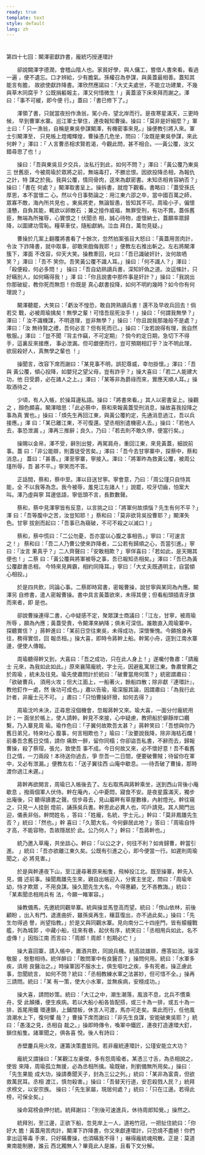 ```yaml
---
ready: true
template: text
style: default
lang: zh
---
```


# 
第四十七回：闞澤密獻詐書，龐統巧授連環計

　　卻說闕澤字德潤，會稽山陰人也。家貧好學，與人傭工，嘗借人書來看。看過一遍
，便不遺忘。口才辨給，少有膽氣。孫權召為參謀，與黃蓋最相善。蓋知其能言有膽，
故欲使獻詐降書。澤欣然應諾曰：「大丈夫處世，不能立功建業，不幾與草木同腐乎？
公既捐軀報主，澤又何惜微生！」黃蓋滾下床來拜而謝之。澤曰：「事不可緩，即今便
行。」蓋曰：「書已修下了。」

　　澤領了書，只就當夜扮作漁翁，駕小舟，望北岸而行。是夜寒星滿天，三更時候，
早到曹軍水寨。巡江軍士拏住，連夜報知曹操。操曰：「莫非是奸細麼？」軍士曰：「
只一漁翁，自稱是東吳參謀闞澤，有機密事來見。」操便教引將入來。軍士引闞澤至，
只見帳上燈燭輝煌，曹操憑几危坐，問曰：「汝既是東吳參謀，來此何幹？」澤曰：「
人言曹丞相求賢若渴，今觀此問，甚不相合。──黃公覆，汝又錯尋思了也！」

　　操曰：「吾與東吳旦夕交兵，汝私行到此，如何不問？」澤曰：「黃公覆乃東吳三
世舊臣，今被周瑜於眾將之前，無端毒打，不勝忿恨。因欲投降丞相，為報仇之計，特
謀之於我。我與公覆，情同骨肉，逕來為獻密書。未知丞相肯容納否？」操曰：「書在
何處？」闞澤取書呈上。操拆書，就燈下觀看。書略曰：「蓋受孫氏厚恩，本不當懷二
心。然以今日事勢論之：用江東六邵之卒，當中國百萬之師，眾寡不敵，海內所共見也
。東吳將吏，無論智愚，皆知其不可。周瑜小子，偏懷淺戇，自負其能，輒欲以卵敵石
；兼之擅作威福，無罪受刑，有功不賞。蓋係舊臣，無端為所摧辱，心實恨之！伏聞丞
相，誠心待物，虛懷納士，蓋願率眾歸降，以圖建功雪恥。糧草車仗，隨船獻納。泣血
拜白，萬勿見疑。」

　　曹操於几案上翻覆將書看了十餘次，忽然拍案張目大怒曰：「黃蓋用苦肉計，令汝
下詐降書，就中取事，卻敢來戲侮我耶！」便教左右推出斬之。左右將闞澤簇下，澤面
不改容，仰天大笑。操教牽回，叱曰：「吾已識破奸計，汝何故哂笑？」澤曰：「吾不
笑你。吾笑黃公覆不識人耳。」操曰：「何不識人？」澤曰：「殺便殺，何必多問！」
操曰：「吾自幼熟讀兵書，深知奸偽之道。汝這條計，只好瞞別人，如何瞞得我！」澤
曰：「你且說書中那件事是奸計？」操曰：「我說出你那破綻，教你死而無怨！你既是
真心獻書投降，如何不明約幾時？如今你有何理說？」

　　闞澤聽罷，大笑曰：「虧汝不惶恐，敢自誇熟讀兵書！還不及早收兵回去！倘若交
戰，必被周瑜擒矣！無學之輩！可惜吾屈死汝手！」操曰：「何謂我無學？」澤曰：「
汝不識機謀，不明道理，豈非無學？」操曰：「你且說我那幾般不是處？」澤曰：「汝
無待賢之禮，吾何必言？但有死而已。」操曰：「汝若說得有理，我自然敬服。」澤曰
：「豈不聞『背主作竊，不可定期』？倘今約定日期，急切下不得手，這裏反來接應，
事必泄漏。但可覷便而行，豈可預期相訂乎？汝不明此理，欲屈殺好人，真無學之輩也
！」

　　操聞言，改容下席而謝曰：「某見事不明，誤犯尊威，幸勿掛懷。」澤曰：「吾與
黃公覆，傾心投降，如嬰兒之望父母，豈有詐乎？」操大喜曰：「若二人能建大功，他
日受爵，必在諸人之上。」澤曰：「某等非為爵祿而來，實應天順人耳。」操取酒待之
。

　　少頃，有人入帳，於操耳邊私語。操曰：「將書來看。」其人以密書呈上。操觀之
，顏色頗喜。闞澤暗思：「此必蔡中，蔡和來報黃蓋受刑消息，操故喜我投降之事為真
實也。」操曰：「煩先生再回江東，與黃公覆約定，先通消息過江，吾以兵接應。」澤
曰：「某已離江東，不可復還。望丞相別遣機密人去。」操曰：「若他人去，事恐泄漏
。」澤再三推辭；良久，乃曰：「若去則不敢久停，便當行矣。」

　　操賜以金帛，澤不受，辭別出營，再駕肩舟，重回江東，來見黃蓋，細說前事。蓋
曰：「非公能辯，則蓋徒受苦矣。」澤曰：「吾今去甘寧寨中，探蔡中，蔡和消息。」
蓋曰：「甚善。」澤至寧寨，寧接入。澤曰：「將軍昨為救黃公覆，被周公瑾所辱，吾
甚不平。」寧笑而不答。

　　正話間，蔡和，蔡中至。澤以目送甘寧。寧會意，乃曰：「周公瑾只自恃其能，全
不以我等為念。我今被辱，羞見江左諸人！」說罷，咬牙切齒，怕案大叫。澤乃虛與寧
耳邊低語，寧低頭不言，長歎數聲。

　　蔡和，蔡中見澤寧皆有反意，以言挑之曰：「將軍何故煩惱？先生有何不平？」澤
曰：「吾等腹中之苦，汝豈知耶！」蔡和曰：「莫非欲背吳投曹耶？」闞澤失色。甘寧
拔劍而起曰：「吾事已為窺破，不可不殺之以滅口！」

　　蔡和，蔡中慌曰：「二公勿憂，吾亦當以心腹之事相告。」寧曰：「可速言之！」
蔡和曰：「吾二人乃曹公使來詐降者，二公若有歸順之心，吾當引進。」寧曰：「汝言
果真乎？」二人齊聲曰：「安敢相欺？」寧佯喜曰：「若如此，是天賜其便也！」二蔡
曰：「黃公覆與將軍被辱之事，吾已報知丞相矣。」澤曰：「吾已為黃公覆獻書丞相，
今特來見興霸，相約同降耳。」寧曰：「大丈夫既遇明主，自當傾心相投。」

　　於是四共飲，同論心事。二蔡即時寫書，密報曹操，說甘寧與某同為內應。闞澤另
自修書，遣人密報曹操。書中具言黃蓋欲來，未得其便；但看船頭插青牙旗而來者，即
是也。

　　卻說曹操連得二書，心中疑感不定，聚眾謀士商議曰：「江左，甘寧，被周瑜所辱
，願為內應；黃蓋受責，令闞澤來納降；俱未可深信。誰敢直入周瑜寨中，探聽實信？
」蔣幹進曰：「某前日空往東吳，未得成功，深懷慚愧。今願捨身再往，務得實信，回
報丞相。」操大喜，即時令蔣幹上船。幹駕小舟，逕到江南水寨邊，便使人傳報。

　　周瑜聽得幹又到，大喜曰：「吾之成功，只在此人身上！」遂囑付魯肅：「請龐士
元來，為我如此如此。」原來襄陽龐統，字士元，因避亂寓居江東。魯肅曾薦之於周瑜
，統未及往見。瑜先使肅問計於統曰：「破曹當用何策？」統密謂肅曰：「欲破曹兵，
須用火攻；但大江面上，一船著火，餘船四散；除非獻『連環計』，教他釘作一處，然
後功可成也。」肅以告瑜，瑜深服其論，因謂肅曰：「為我行此計者，非龐士元不可。
」肅曰：「只怕曹操奸猾，如何去得？」

　　周瑜沈吟未決，正尋思沒個機會，忽報蔣幹又來。瑜大喜，一面分付龐統用計；一
面坐於帳上，使人請幹。幹見不來接，心中疑慮，教把船於僻靜岸口纜繫，乃入寨見周
瑜。瑜作色曰：「子翼何故欺吾太甚？」蔣幹笑曰：「吾想與你乃舊日弟兄，特來吐心
腹事，何言相欺也？」瑜曰：「汝要說我降，除非海枯石爛！前番吾念舊日交情，請你
痛飲一醉，留你同榻；你卻盜吾私書，不辭而去，歸報曹操，殺了蔡瑁，張允，致使吾
事不成。今日何故又來，必不懷好意！吾不看舊日之情，一刀兩段！本待送你過去，爭
奈吾一二日間，便要破曹賊；待留你在軍中，又必有泄漏。」便教左右：「送子翼往西
山庵中歇息。──待吾破了曹操，那時渡你過江未遲。」

　　蔣幹再欲開言，周瑜已入帳後去了。左右取馬與蔣幹乘坐，送到西山背後小庵歇息
，撥兩個軍人伏侍。幹在庵內，心中憂悶，寢食不安。是夜星露滿天，獨步出庵後，只
聽得讀書之聲。信步尋去，見山巖畔有草屋數椽，內射燈光。幹往窺之，只見一人挂劍
燈前，誦孫吳兵書。幹思此必異人也，叩戶請見。其人開門出迎，儀表非俗。幹問姓名
，答曰：「姓龐，名統，字士元。」幹曰：「莫非鳳雛先生否？」統曰：「然也。」幹
喜曰：「久聞大名，今何僻居此地？」答曰：「周瑜自恃才高，不能容物，吾故隱居於
此。公乃何人？」幹曰：「吾蔣幹也。」

　　統乃邀入草庵，共坐談心。幹曰：「以公之才，何往不利？如肯歸曹，幹當引進。
」統曰：「吾亦欲離江東久矣。公既有引進之心，即今便當一行。如遲則周瑜聞之，必
將見害。」

　　於是與幹連夜下山，至江邊尋著原來船隻，飛棹投江北。既至操寨，幹先入見，備
述前事。操聞鳳雛先生來，親自出帳迎入，分賓主坐定，問曰：「周瑜年幼，恃才欺眾
，不用良謀。操久聞先生大名，今得惠顧，乞不吝教誨。」統曰：「某素聞丞相用兵有
法，今願一睹軍容。」

　　操教備馬，先邀統同觀旱寨。統與操並馬登高而望。統曰：「傍山依林，前後顧盼
，出入有門，退進曲折，雖孫吳再生，穰苴復出，亦不過此矣。」操曰：「先生勿得過
譽，尚望指教。」於是又與同觀水寨。見向南分二十四座門，皆有艨艟戰艦，列為城郭
，中藏小船，往來有巷，起伏有序，統笑曰：「丞相用兵如此，名不虛傳！」因指江南
而言曰：「周郎！周郎！剋期必亡！」

　　操大喜回寨，請入帳中，置酒共飲，同說兵機。統高談雄辯，應答如流。操深敬服
，慇懃相待。統佯醉曰：「敢問軍中有良醫否？」操問何用。統曰：「水軍多疾，須用
良醫治之。」時操軍因不服水土，俱生嘔吐之疾，多有死者。操正慮此事，忽聞統言，
如何不問？統曰：「丞相教練水軍之法甚妙，但可惜不全。」操再三請問。統曰：「某
有一策，使大小水軍，並無疾病，安穩成功。」

　　操大喜，請問妙策。統曰：「大江之中，潮生潮落，風浪不息，北兵不慣乘舟，受
此顛播，便生疾病。若以大船小船各皆配搭，或三十為一排，或五十為一排，首尾用鐵
環連鎖，上鋪闊板，休言人可渡，馬亦可走矣。乘此而行，任他風浪潮水上下，復何懼
哉？」曹操下席而謝曰：「非先生良謀，安能破東吳耶？」統曰：「愚淺之見，丞相自
裁之。」操即時傳令，喚軍中鐵匠，連夜打造連環大釘，鎖住船隻。諸軍聞之，俱各喜
悅。後人有詩曰：

　　赤壁鏖兵用火攻，運籌決策盡皆同。若非龐統連環計，公瑾安能立大功？

　　龐統又謂操曰：「某觀江左豪傑，多有怨周瑜者。某憑三寸舌，為丞相說之，使皆
來降，周瑜孤立無援，必為丞相所擒。瑜既破，則劉備無所用矣。」操曰：「先生果能
成大功，操請奏聞天子，封為三公之列。」統曰：「某非為富貴，但欲救萬民耳。丞相
渡江，慎勿殺害。」操曰：「吾替天行道，安忍殺戮人民？」統拜求榜文，以安宗族。
操曰：「先生家屬，現居何處？」統曰：「只在江邊。若得此榜，可保全矣。」

　　操命寫榜僉押付統。統拜謝曰：「別後可速進兵，休待周郎知覺。」操然之。

　　統拜別，至江邊，正欲下船，忽見岸上一人，道袍竹冠，一把扯住統曰：「你好大
膽！黃蓋用苦肉計，闞澤下詐降書，你又來獻連環計，只恐燒不盡絕！你們拿出這等毒
手來，只好瞞曹操，也須瞞我不得！」嚇得龐統魂飛散。正是：莫道東南能制勝，誰云
西北獨無人？畢竟此人是誰，且看下文分解。
